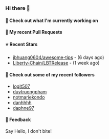 ### Hi there 👋

#### 👷 Check out what I'm currently working on

#### 🔨 My recent Pull Requests


#### ⭐ Recent Stars

- [jbhuang0604/awesome-tips](https://github.com/jbhuang0604/awesome-tips) -  (6 days ago)
- [Liberty-Chain/LBTRelease](https://github.com/Liberty-Chain/LBTRelease) -  (1 week ago)

#### 👯 Check out some of my recent followers

- [logit507](https://github.com/logit507)
- [duytruongpham](https://github.com/duytruongpham)
- [notmariekondo](https://github.com/notmariekondo)
- [danhhhh](https://github.com/danhhhh)
- [daphne97](https://github.com/daphne97)

#### 💬 Feedback

Say Hello, I don't bite!